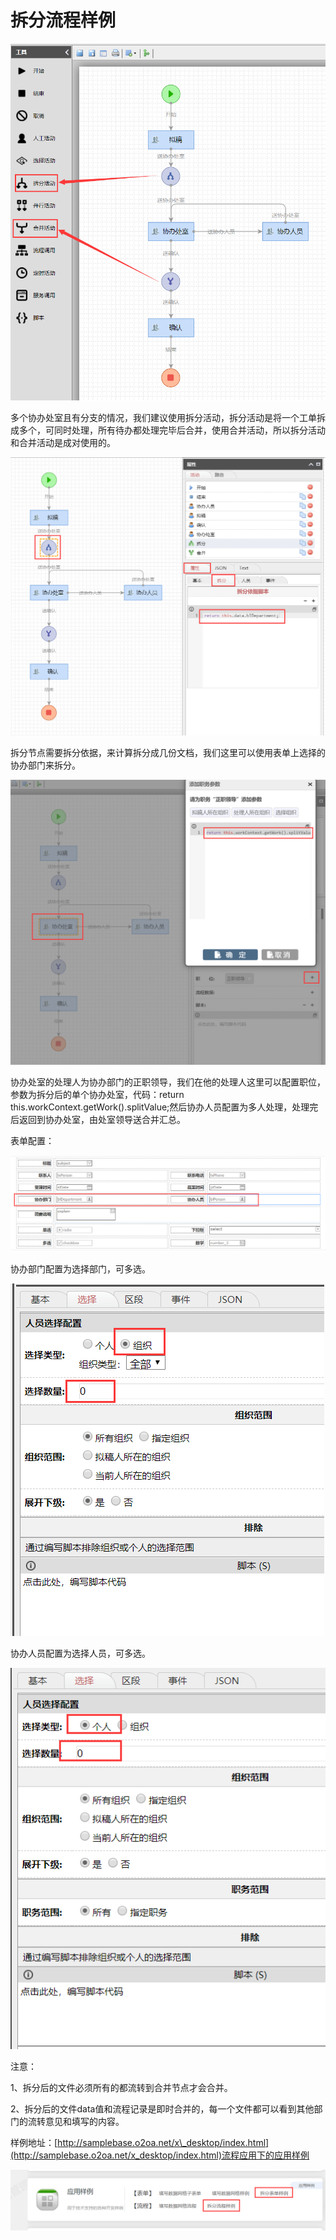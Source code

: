 # 拆分流程样例

![&#x62C6;&#x5206;&#x6D41;&#x7A0B;&#x56FE;](../.gitbook/assets/image%20%2857%29.png)

多个协办处室且有分支的情况，我们建议使用拆分活动，拆分活动是将一个工单拆成多个，可同时处理，所有待办都处理完毕后合并，使用合并活动，所以拆分活动和合并活动是成对使用的。

![&#x62C6;&#x5206;&#x4F9D;&#x636E;](../.gitbook/assets/image%20%2825%29.png)

拆分节点需要拆分依据，来计算拆分成几份文档，我们这里可以使用表单上选择的协办部门来拆分。

![&#x534F;&#x529E;&#x5904;&#x5BA4;&#x7684;&#x5904;&#x7406;&#x4EBA;](../.gitbook/assets/image%20%28134%29.png)

协办处室的处理人为协办部门的正职领导，我们在他的处理人这里可以配置职位，参数为拆分后的单个协办处室，代码：return this.workContext.getWork\(\).splitValue;然后协办人员配置为多人处理，处理完后返回到协办处室，由处室领导送合并汇总。

表单配置：

![&#x8868;&#x5355;&#x914D;&#x7F6E;](../.gitbook/assets/image%20%28162%29.png)

协办部门配置为选择部门，可多选。

![&#x534F;&#x529E;&#x90E8;&#x95E8;](../.gitbook/assets/image%20%2887%29.png)

协办人员配置为选择人员，可多选。

![&#x534F;&#x529E;&#x4EBA;&#x5458;](../.gitbook/assets/image%20%2869%29.png)

注意：

1、拆分后的文件必须所有的都流转到合并节点才会合并。

2、拆分后的文件data值和流程记录是即时合并的，每一个文件都可以看到其他部门的流转意见和填写的内容。

样例地址：[http://samplebase.o2oa.net/x\_desktop/index.html](http://samplebase.o2oa.net/x_desktop/index.html)流程应用下的应用样例

![](../.gitbook/assets/image.png)



